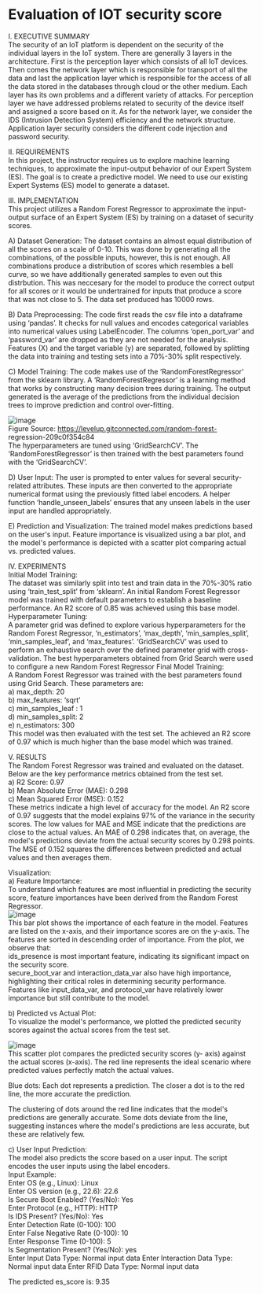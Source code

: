 # Evaluation of IOT security score   

I. EXECUTIVE SUMMARY  
The security of an IoT platform is dependent on the security of the individual layers in the IoT system. There are generally 3 layers in the architecture. First is the perception layer which consists of all IoT devices. Then comes the network layer which is responsible for transport of all the data and last the application layer which is responsible for the access of all the data stored in the databases through cloud or the other medium. Each layer has its own problems and a different variety of attacks. For perception layer we have addressed problems related to security of the device itself and assigned a score based on it. As for the network layer, we consider the IDS (Intrusion Detection System) efficiency and the network structure. Application layer security considers the different code injection and password security.  

II. REQUIREMENTS  
In this project, the instructor requires us to explore machine learning techniques, to approximate the input-output behavior of our Expert System (ES). The goal is to create a predictive model. We need to use our existing Expert Systems (ES) model to generate a dataset.  

III. IMPLEMENTATION  
This project utilizes a Random Forest Regressor to approximate the input-output surface of an Expert System (ES) by training on a dataset of security scores.   

A) Dataset Generation:
The dataset contains an almost equal distribution of all the scores on a scale of 0-10. This was done by generating all the combinations, of the possible inputs, however, this is not enough. All combinations produce a distribution of scores which resembles a bell curve, so we have additionally generated samples to even out this distrbution. This was neccesary for the model to produce the correct output for all scores or it would be undertrained for inputs that produce a score that was not close to 5. The data set produced has 10000 rows.   

B) Data Preprocessing:
The code first reads the csv file into a dataframe using
‘pandas’. It checks for null values and encodes categorical variables into numerical values using LabelEncoder. The columns ‘open_port_var’ and ‘password_var’ are dropped as they are not needed for the analysis. Features (X) and the target variable (y) are separated, followed by splitting the data into training and testing sets into a 70%-30% split respectively.  

C) Model Training:
The code makes use of the ‘RandomForestRegressor’ from the sklearn library. A ‘RandomForestRegressor’ is a learning method that works by constructing many decision trees during training. The output generated is the average of the predictions from the individual decision trees to improve prediction and control over-fitting.    

![image](https://github.com/akhilshetty97/IOTsecurityevaluation/assets/47709446/f2ff4995-095d-405b-8368-929d95c0913b)  
Figure Source: https://levelup.gitconnected.com/random-forest- regression-209c0f354c84  
The hyperparameters are tuned using ‘GridSearchCV’. The ‘RandomForestRegressor’ is then trained with the best parameters found with the ‘GridSearchCV’.  

D) User Input:
The user is prompted to enter values for several security- related attributes. These inputs are then converted to the appropriate numerical format using the previously fitted label encoders. A helper function ‘handle_unseen_labels’ ensures that any unseen labels in the user input are handled appropriately.  

E) Prediction and Visualization:
The trained model makes predictions based on the user's input. Feature importance is visualized using a bar plot, and the model's performance is depicted with a scatter plot comparing actual vs. predicted values. 

IV. EXPERIMENTS  
Initial Model Training:  
The dataset was similarly split into test and train data in the 70%-30% ratio using ‘train_test_split’ from ‘sklearn’. An initial Random Forest Regressor model was trained with default parameters to establish a baseline performance. An R2 score of 0.85 was achieved using this base model.
Hyperparameter Tuning:  
A parameter grid was defined to explore various hyperparameters for the Random Forest Regressor, ‘n_estimators’, ‘max_depth’, ‘min_samples_split’, ‘min_samples_leaf’, and ‘max_features’. ‘GridSearchCV’ was used to perform an exhaustive search over the defined parameter grid with cross-validation. The best hyperparameters obtained from Grid Search were used to configure a new Random Forest Regressor
Final Model Training:  
A Random Forest Regressor was trained with the best parameters found using Grid Search. These parameters are:  
a) max_depth: 20  
b) max_features: ‘sqrt’  
c) min_samples_leaf : 1  
d) min_samples_split: 2   
e) n_estimators: 300  
This model was then evaluated with the test set. The achieved an R2 score of 0.97 which is much higher than the base model which was trained.  

V. RESULTS  
The Random Forest Regressor was trained and evaluated on the dataset. Below are the key performance metrics obtained from the test set.  
a) R2 Score: 0.97  
b) Mean Absolute Error (MAE): 0.298  
c) Mean Squared Error (MSE): 0.152  
These metrics indicate a high level of accuracy for the model. An R2 score of 0.97 suggests that the model explains 97% of the variance in the security scores. The low values for MAE and MSE indicate that the predictions are close to the actual values. An MAE of 0.298 indicates that, on average, the model's predictions deviate from the actual security scores by 0.298 points. The MSE of 0.152 squares the differences between predicted and actual values and then averages them.  

Visualization:  
a) Feature Importance:  
To understand which features are most influential in predicting the security score, feature importances have been derived from the Random Forest Regressor.  
![image](https://github.com/akhilshetty97/IOTsecurityevaluation/assets/47709446/8c921383-6157-433d-9d53-65a027882ba9)  
This bar plot shows the importance of each feature in the model. Features are listed on the x-axis, and their importance scores are on the y-axis. The features are sorted in descending order of importance. From the plot, we observe that:  
ids_presence is most important feature, indicating its significant impact on the security score.  
secure_boot_var and interaction_data_var also have high importance, highlighting their critical roles in determining security performance.  
Features like input_data_var, and protocol_var have relatively lower importance but still contribute to the model.  

b) Predicted vs Actual Plot:  
To visualize the model's performance, we plotted the predicted security scores against the actual scores from the test set.  

![image](https://github.com/akhilshetty97/IOTsecurityevaluation/assets/47709446/79559aaa-dd18-4e57-bb72-e34c4aad995c)  
This scatter plot compares the predicted security scores (y- axis) against the actual scores (x-axis). The red line represents the ideal scenario where predicted values perfectly match the actual values.  

Blue dots: Each dot represents a prediction. The closer a dot is to the red line, the more accurate the prediction.  

The clustering of dots around the red line indicates that the model's predictions are generally accurate. Some dots deviate from the line, suggesting instances where the model's predictions are less accurate, but these are relatively few.  

c) User Input Prediction:  
The model also predicts the score based on a user input. The script encodes the user inputs using the label encoders.  
Input Example:  
Enter OS (e.g., Linux): Linux  
Enter OS version (e.g., 22.6): 22.6  
Is Secure Boot Enabled? (Yes/No): Yes    
Enter Protocol (e.g., HTTP): HTTP  
Is IDS Present? (Yes/No): Yes  
Enter Detection Rate (0-100): 100  
Enter False Negative Rate (0-100): 10  
Enter Response Time (0-100): 5  
Is Segmentation Present? (Yes/No): yes  
Enter Input Data Type: Normal input data Enter Interaction Data Type: Normal input data Enter RFID Data Type: Normal input data  

The predicted es_score is: 9.35  




